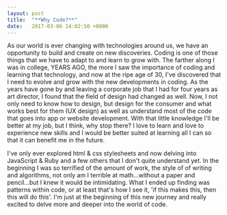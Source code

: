 ```yaml
---
layout: post
title:  "**Why Code?**"
date:   2017-03-06 14:02:50 +0000
---
```


As our world is ever changing with technologies around us, we have an opportunity to build and create on new discoveries. Coding is one of those things that we have to adapt to and learn to grow with. The farther along I was in college, YEARS AGO, the more I saw the importance of coding and learning that technology, and now at the ripe age of 30, I've discovered that I need to evolve and grow with the new developments in coding. As the years have gone by and leaving a corporate job that I had for four years as art director, I found that the field of design had changed as well. Now, I not only need to know how to design, but design for the consumer and what works best for them (UX design) as well as understand most of the code that goes into app or website development. With that little knowledge I'll be better at my job, but I think, why stop there? I love to learn and love to experience new skills and I would be better suited at learning all I can so that it can benefit me in the future. 

I've only ever explored html & css stylesheets and now delving into JavaScript & Ruby and a few others that I don't quite understand yet. In the beginning I was so terrified of the amount of work, the style of of writing and algorithms, not only am I terrible at math...without a paper and pencil...but I knew it would be intimidating. What I ended up finding was patterns within code, or at least that's how I see it, 'if this makes this, then this will do this'. I'm just at the beginning of this new journey and really excited to delve more and deeper into the world of code. 

